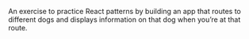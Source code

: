 An exercise to practice React patterns by building an app that routes to different dogs and displays information on that dog when you’re at that route.